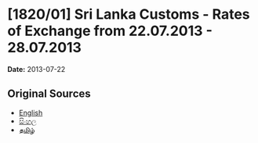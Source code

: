 # [1820/01] Sri Lanka Customs - Rates of Exchange from 22.07.2013 - 28.07.2013

**Date:** 2013-07-22

## Original Sources

- [English](https://documents.gov.lk/view/extra-gazettes/2013/7/1820-01_E.pdf)
- [සිංහල](https://documents.gov.lk/view/extra-gazettes/2013/7/1820-01_S.pdf)
- [தமிழ்](https://documents.gov.lk/view/extra-gazettes/2013/7/1820-01_T.pdf)
